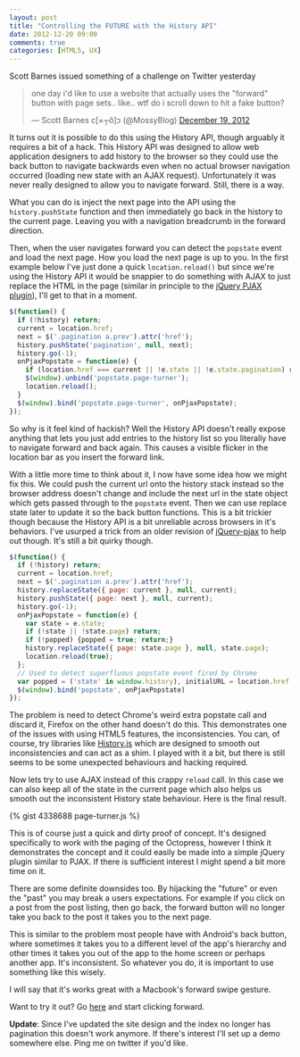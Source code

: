 ```yaml
---
layout: post
title: "Controlling the FUTURE with the History API"
date: 2012-12-20 09:00
comments: true
categories: [HTML5, UX]
---
```


Scott Barnes issued something of a challenge on Twitter yesterday

<blockquote class="twitter-tweet tw-align-center">one day i'd like to use a website that actually uses the "forward" button with page sets.. like.. wtf do i scroll down to hit a fake button?</p>&mdash; Scott Barnes c[×┬õ]כ (@MossyBlog) <a href="https://twitter.com/MossyBlog/status/281190204818198528" data-datetime="2012-12-19T00:12:23+00:00">December 19, 2012</a></blockquote>
<script async src="//platform.twitter.com/widgets.js" charset="utf-8"></script>

It turns out it is possible to do this using the History API, though arguably
it requires a bit of a hack. This History API was designed to allow web
application designers to add history to the browser so they could use the back
button to navigate backwards even when no actual browser navigation occurred
(loading new state with an AJAX request). Unfortunately it was never really
designed to allow you to navigate forward. Still, there is a way.

<!-- more -->

What you can do is inject the next page into the API using the
`history.pushState` function and then immediately go back in the history to the
current page. Leaving you with a navigation breadcrumb in the forward direction.

Then, when the user navigates forward you can detect the `popstate` event and
load the next page. How you load the next page is up to you. In the first
example below I've just done a quick `location.reload()` but since we're using
the History API it would be snappier to do something with AJAX to just replace
the HTML in the page (similar in principle to the [jQuery PJAX plugin][pjax]),
I'll get to that in a moment.

```javascript
$(function() {
  if (!history) return;
  current = location.href;
  next = $('.pagination a.prev').attr('href');
  history.pushState('pagination', null, next);
  history.go(-1);
  onPjaxPopstate = function(e) {
    if (location.href === current || !e.state || !e.state.pagination) return;
    $(window).unbind('popstate.page-turner');
    location.reload();
  }
  $(window).bind('popstate.page-turner', onPjaxPopstate);
});
```

So why is it feel kind of hackish? Well the History API doesn't really expose
anything that lets you just add entries to the history list so you  literally
have to navigate forward and back again. This causes a visible flicker in the
location bar as you insert the forward link.

With a little more time to think about it, I now have some idea how we might
fix this. We could push the current url onto the history stack instead so the
browser address doesn't change and include the next url in the state object
which gets passed through to the `popstate` event. Then we can use replace
state later to update it so the back button functions. This is a bit trickier
though because the History API is a bit unreliable across browsers in it's
behaviors. I've usurped a trick from an older revision of [jQuery-pjax][pjaxhelp]
to help out though. It's still a bit quirky though.

```javascript
$(function() {
  if (!history) return;
  current = location.href;
  next = $('.pagination a.prev').attr('href');
  history.replaceState({ page: current }, null, current);
  history.pushState({ page: next }, null, current);
  history.go(-1);
  onPjaxPopstate = function(e) {
    var state = e.state;
    if (!state || !state.page) return;
    if (!popped) {popped = true; return;}
    history.replaceState({ page: state.page }, null, state.page);
    location.reload(true);
  };
  // Used to detect superfluous popstate event fired by Chrome
  var popped = ('state' in window.history), initialURL = location.href
  $(window).bind('popstate', onPjaxPopstate)
});
```

The problem is need to detect Chrome's weird extra popstate call and discard
it, Firefox on the other hand doesn't do this. This demonstrates one of the
issues with using HTML5 features, the inconsistencies. You can, of course, try
libraries like [History.js][historyjs] which are designed to smooth out
inconsistencies and can act as a shim. I played with it a bit, but there is
still seems to be some unexpected behaviours and hacking required.

Now lets try to use AJAX instead of this crappy `reload` call. In this case we
can also keep all of the state in the current page which also helps us smooth
out the inconsistent History state behaviour. Here is the final result.

{% gist 4338688 page-turner.js %}

This is of course just a quick and dirty proof of concept. It's designed
specifically to work with the paging of the Octopress, however I think it
demonstrates the concept and it could easily be made into a simple jQuery
plugin similar to PJAX. If there is sufficient interest I might spend a bit
more time on it.

There are some definite downsides too. By hijacking the "future" or even the
"past" you may break a users expectations. For example if you click on a post
from the post listing, then go back, the forward button will no longer take you
back to the post it takes you to the next page.

This is similar to the problem most people have with Android's back button,
where sometimes it takes you to a different level of the app's hierarchy and
other times it takes you out of the app to the home screen or perhaps another
app. It's inconsistent. So whatever you do, it is important to use something
like this wisely.

I will say that it's works great with a Macbook's forward swipe gesture.

Want to try it out? Go [here](http://lucisferre.net) and start clicking
forward.

__Update__: Since I've updated the site design and the index no longer has
pagination this doesn't work anymore. If there's interest I'll set up a demo
somewhere else. Ping me on twitter if you'd like.

[pjax]: https://github.com/defunkt/jquery-pjax
[historyjs]: https://github.com/balupton/History.js/
[pjaxhelp]: http://stackoverflow.com/questions/6421769/popstate-on-pages-load-in-chrome

